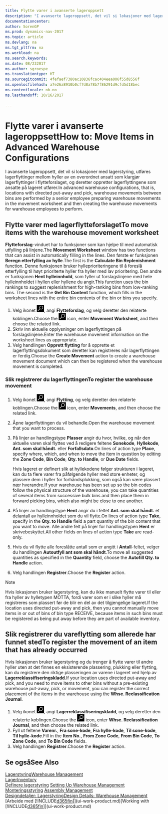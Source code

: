 ```yaml
---
title: Flytte varer i avanserte lageroppsett
description: "I avanserte lageroppsett, det vil si lokasjoner med lagerstyring, utføres lagerflyttinger mellom hyller av en overordnet ansatt som klargjør lagerflyttinger i flytteforslaget, og deretter oppretter lagerflyttingene som ansatte på lageret utfører."
documentationcenter: 
author: SorenGP
ms.prod: dynamics-nav-2017
ms.topic: article
ms.devlang: na
ms.tgt_pltfrm: na
ms.workload: na
ms.search.keywords: 
ms.date: 08/232017
ms.author: sgroespe
ms.translationtype: HT
ms.sourcegitcommit: 4fefaef7380ac10836fcac404eea006f55d8556f
ms.openlocfilehash: a7e26a8910b0cf7d8a78b7f86291d9cfd5d18bec
ms.contentlocale: nb-no
ms.lasthandoff: 10/16/2017

---
```

# <a name="how-to-move-items-in-advanced-warehouse-configurations"></a><span data-ttu-id="4849b-103">Flytte varer i avanserte lageroppsett</span><span class="sxs-lookup"><span data-stu-id="4849b-103">How to: Move Items in Advanced Warehouse Configurations</span></span>
<span data-ttu-id="4849b-104">I avanserte lageroppsett, det vil si lokasjoner med lagerstyring, utføres lagerflyttinger mellom hyller av en overordnet ansatt som klargjør lagerflyttinger i flytteforslaget, og deretter oppretter lagerflyttingene som ansatte på lageret utfører.</span><span class="sxs-lookup"><span data-stu-id="4849b-104">In advanced warehouse configurations, that is, locations with directed put-away and pick, warehouse movements between bins are performed by a senior employee preparing warehouse movements in the movement worksheet and then creating the warehouse movements for warehouse employees to perform.</span></span>  

## <a name="to-move-items-with-the-warehouse-movement-worksheet"></a><span data-ttu-id="4849b-105">Flytte varer med lagerflytteforslaget</span><span class="sxs-lookup"><span data-stu-id="4849b-105">To move items with the warehouse movement worksheet</span></span>
<span data-ttu-id="4849b-106">**Flytteforslag**-vinduet har to funksjoner som kan hjelpe til med automatisk utfylling på linjene.</span><span class="sxs-lookup"><span data-stu-id="4849b-106">The **Movement Worksheet** window has two functions that can assist in automatically filling in the lines.</span></span> <span data-ttu-id="4849b-107">Den første er funksjonen **Beregn etterfylling av hylle**.</span><span class="sxs-lookup"><span data-stu-id="4849b-107">The first is the **Calculate Bin Replenishment** function.</span></span> <span data-ttu-id="4849b-108">Denne funksjonen bruker hylleprioriteringene til å foreslå etterfylling til høyt prioriterte hyller fra hyller med lav prioritering. Den andre er funksjonen **Hent hylleinnhold**, som fyller ut forslagslinjene med hele hylleinnholdet i hyllen eller hyllene du angir.</span><span class="sxs-lookup"><span data-stu-id="4849b-108">This function uses the bin rankings to suggest replenishment for high-ranking bins from low-ranking bins. The second is the **Get Bin Content** function, which fills in the worksheet lines with the entire bin contents of the bin or bins you specify.</span></span>

1.  <span data-ttu-id="4849b-109">Velg ikonet ![Søk etter side eller rapport](media/ui-search/search_small.png "Søk etter side eller rapport"), angi **Flytteforslag**, og velg deretter den relaterte koblingen.</span><span class="sxs-lookup"><span data-stu-id="4849b-109">Choose the ![Search for Page or Report](media/ui-search/search_small.png "Search for Page or Report icon") icon, enter **Movement Worksheet**, and then choose the related link.</span></span>  
2.  <span data-ttu-id="4849b-110">Skriv inn aktuelle opplysninger om lagerflyttingen på forslagslinjene.</span><span class="sxs-lookup"><span data-stu-id="4849b-110">Enter the warehouse movement information on the worksheet lines as appropriate.</span></span>  
3. <span data-ttu-id="4849b-111">Velg handlingen **Opprett flytting** for å opprette et lagerflyttingsdokument som deretter kan registreres når lagerflyttingen er ferdig.</span><span class="sxs-lookup"><span data-stu-id="4849b-111">Choose the **Create Movement** action to create a warehouse movement document which can then be registered when the warehouse movement is completed.</span></span>  

### <a name="to-register-the-warehouse-movement"></a><span data-ttu-id="4849b-112">Slik registrerer du lagerflyttingen</span><span class="sxs-lookup"><span data-stu-id="4849b-112">To register the warehouse movement</span></span>  
1.  <span data-ttu-id="4849b-113">Velg ikonet ![Søk etter side eller rapport](media/ui-search/search_small.png "Søk etter side eller rapport"), angi **Flytting**, og velg deretter den relaterte koblingen.</span><span class="sxs-lookup"><span data-stu-id="4849b-113">Choose the ![Search for Page or Report](media/ui-search/search_small.png "Search for Page or Report icon") icon, enter **Movements**, and then choose the related link.</span></span>  
2.  <span data-ttu-id="4849b-114">Åpne lagerflyttingen du vil behandle.</span><span class="sxs-lookup"><span data-stu-id="4849b-114">Open the warehouse movement that you want to process.</span></span>  
3.  <span data-ttu-id="4849b-115">På linjer av handlingstype **Plasser** angir du hvor, hvilke, og når den aktuelle varen skal flyttes ved å redigere feltene **Sonekode**, **Hyllekode**, **Ant. som skal håndt.** eller **Forfallsdato**.</span><span class="sxs-lookup"><span data-stu-id="4849b-115">On lines of action type **Place**, specify where, which, and when to move the item in question by editing the **Zone Code**, **Bin Code**, **Qty. to Handle**, or **Due Date** fields.</span></span>  

    <span data-ttu-id="4849b-116">Hvis lageret er definert slik at hyllekodene følger strukturen i lageret, kan du ta flere varer fra påfølgende hyller med store enheter, og plassere dem i hyller for forhåndsplukking, som også kan være plassert nær hverandre.</span><span class="sxs-lookup"><span data-stu-id="4849b-116">If your warehouse has been set up so the bin codes follow the physical structure of the warehouse, you can take quantities of several items from successive bulk bins and then place them in forward picking bins, which also might be close to one another.</span></span>  
4.  <span data-ttu-id="4849b-117">På linjer av handlingstype **Hent** angir du i feltet **Ant. som skal håndt.** et delantall av hylleinnholdet som du vil flytte.</span><span class="sxs-lookup"><span data-stu-id="4849b-117">On lines of action type **Take**, specify in the **Qty. to Handle** field a part quantity of the bin content that you want to move.</span></span> <span data-ttu-id="4849b-118">Alle andre felt på linjer for handlingstypen **Hent** er skrivebeskyttet.</span><span class="sxs-lookup"><span data-stu-id="4849b-118">All other fields on lines of action type **Take** are read-only.</span></span>  
5.  <span data-ttu-id="4849b-119">Hvis du vil flytte alle foreslåtte antall som er angitt i **Antall**-feltet, velger du handlingen **Autoutfyll ant som skal håndt**.</span><span class="sxs-lookup"><span data-stu-id="4849b-119">To move all suggested quantities as specified in the **Quantity** field, choose the **Autofill Qty. to Handle** action.</span></span>  
6. <span data-ttu-id="4849b-120">Velg handlingen **Registrer**.</span><span class="sxs-lookup"><span data-stu-id="4849b-120">Choose the **Register** action.</span></span>  

> [!NOTE]  
>  <span data-ttu-id="4849b-121">Hvis lokasjonen bruker lagerstyring, kan du ikke manuelt flytte varer til eller fra hyller av hylletypen MOTTA, fordi varer som er i slike hyller må registreres som plassert før de blir en del av det tilgjengelige lageret.</span><span class="sxs-lookup"><span data-stu-id="4849b-121">If the location uses directed put-away and pick, then you cannot manually move items in or out of bins of bin type RECEIVE, because items in such bins must be registered as being put away before they are part of available inventory.</span></span>

## <a name="to-register-the-movement-of-an-item-that-has-already-occurred"></a><span data-ttu-id="4849b-122">Slik registrerer du vareflytting som allerede har funnet sted</span><span class="sxs-lookup"><span data-stu-id="4849b-122">To register the movement of an item that has already occurred</span></span>  
<span data-ttu-id="4849b-123">Hvis lokasjonen bruker lagerstyring og du trenger å flytte varer til andre hyller uten at det finnes en eksisterende plassering, plukking eller flytting, kan du registrere den riktige plasseringen av varene i lageret ved hjelp av **Lagerreklassifiseringskladd**.</span><span class="sxs-lookup"><span data-stu-id="4849b-123">If your location uses directed put-away and pick, and you need to move items to other bins without a pre-existing warehouse put-away, pick, or movement, you can register the correct placement of the items in the warehouse using the **Whse. Reclassification Journal**.</span></span>

1.  <span data-ttu-id="4849b-124">Velg ikonet ![Søk etter side eller rapport](media/ui-search/search_small.png "Søk etter side eller rapport"), angi **Lagerreklassifiseringskladd**, og velg deretter den relaterte koblingen.</span><span class="sxs-lookup"><span data-stu-id="4849b-124">Choose the ![Search for Page or Report](media/ui-search/search_small.png "Search for Page or Report icon") icon, enter **Whse. Reclassification Journal**, and then choose the related link.</span></span>  
2.  <span data-ttu-id="4849b-125">Fyll ut feltene **Varenr.**, **Fra sone-kode**, **Fra hylle-kode**, **Til sone-kode**, **Til hylle-kode**.</span><span class="sxs-lookup"><span data-stu-id="4849b-125">Fill in the **Item No.**, **From Zone Code**, **From Bin Code**, **To Zone Code**, and **To Bin Code** fields.</span></span>  
3.  <span data-ttu-id="4849b-126">Velg handlingen **Registrer**.</span><span class="sxs-lookup"><span data-stu-id="4849b-126">Choose the **Register** action.</span></span>  

## <a name="see-also"></a><span data-ttu-id="4849b-127">Se også</span><span class="sxs-lookup"><span data-stu-id="4849b-127">See Also</span></span>  
[<span data-ttu-id="4849b-128">Lagerstyring</span><span class="sxs-lookup"><span data-stu-id="4849b-128">Warehouse Management</span></span>](warehouse-manage-warehouse.md)  
[<span data-ttu-id="4849b-129">Lager</span><span class="sxs-lookup"><span data-stu-id="4849b-129">Inventory</span></span>](inventory-manage-inventory.md)  
<span data-ttu-id="4849b-130">[Definere lagerstyring](warehouse-setup-warehouse.md)   </span><span class="sxs-lookup"><span data-stu-id="4849b-130">[Setting Up Warehouse Management](warehouse-setup-warehouse.md)   </span></span>  
<span data-ttu-id="4849b-131">[Monteringsstyring](assembly-assemble-items.md)  </span><span class="sxs-lookup"><span data-stu-id="4849b-131">[Assembly Management](assembly-assemble-items.md)  </span></span>  
[<span data-ttu-id="4849b-132">Designdetaljer: Lagerstyring</span><span class="sxs-lookup"><span data-stu-id="4849b-132">Design Details: Warehouse Management</span></span>](design-details-warehouse-management.md)  
<span data-ttu-id="4849b-133">[Arbeide med [!INCLUDE[d365fin](includes/d365fin_md.md)]](ui-work-product.md)</span><span class="sxs-lookup"><span data-stu-id="4849b-133">[Working with [!INCLUDE[d365fin](includes/d365fin_md.md)]](ui-work-product.md)</span></span>

